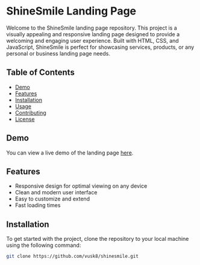# ShineSmile Landing Page

Welcome to the ShineSmile landing page repository. This project is a visually appealing and responsive landing page designed to provide a welcoming and engaging user experience. Built with HTML, CSS, and JavaScript, ShineSmile is perfect for showcasing services, products, or any personal or business landing page needs.

## Table of Contents

- [Demo](#demo)
- [Features](#features)
- [Installation](#installation)
- [Usage](#usage)
- [Contributing](#contributing)
- [License](#license)

## Demo

You can view a live demo of the landing page [here](https://vusk8.github.io/shinesmile/).

## Features

- Responsive design for optimal viewing on any device
- Clean and modern user interface
- Easy to customize and extend
- Fast loading times

## Installation

To get started with the project, clone the repository to your local machine using the following command:

```bash
git clone https://github.com/vusk8/shinesmile.git

